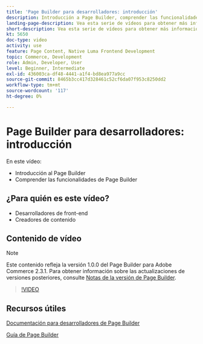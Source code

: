 ```yaml
---
title: 'Page Builder para desarrolladores: introducción'
description: Introducción a Page Builder, comprender las funcionalidades de Page Builder
landing-page-description: Vea esta serie de vídeos para obtener más información sobre Page Builder y cómo puede ampliarlo para crear experiencias de tienda óptimas [!DNL Commerce] para ti.
short-description: Vea esta serie de vídeos para obtener más información sobre Page Builder y cómo puede ampliarlo para crear experiencias de tienda óptimas [!DNL Commerce] para ti.
kt: 5650
doc-type: video
activity: use
feature: Page Content, Native Luma Frontend Development
topic: Commerce, Development
role: Admin, Developer, User
level: Beginner, Intermediate
exl-id: 436003ca-df48-4441-a1f4-bd8ea977a9cc
source-git-commit: 8465b3cc417d328461c52cf6da07f953c8250dd2
workflow-type: tm+mt
source-wordcount: '117'
ht-degree: 0%

---
```


# Page Builder para desarrolladores: introducción

En este vídeo:

- Introducción al Page Builder
- Comprender las funcionalidades de Page Builder

## ¿Para quién es este vídeo?

- Desarrolladores de front-end
- Creadores de contenido

## Contenido de vídeo

>[!NOTE]
>
>Este contenido refleja la versión 1.0.0 del Page Builder para Adobe Commerce 2.3.1. Para obtener información sobre las actualizaciones de versiones posteriores, consulte [Notas de la versión de Page Builder](https://experienceleague.adobe.com/docs/commerce-admin/page-builder/release-notes.html?lang=es).

>[!VIDEO](https://video.tv.adobe.com/v/35709?quality=12&learn=on)

## Recursos útiles

[Documentación para desarrolladores de Page Builder](https://developer.adobe.com/commerce/frontend-core/page-builder/)

[Guía de Page Builder](https://experienceleague.adobe.com/docs/commerce-admin/page-builder/introduction.html?lang=es)
